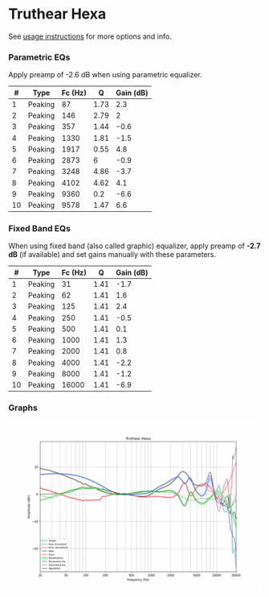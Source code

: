 # Truthear Hexa
See [usage instructions](https://github.com/jaakkopasanen/AutoEq#usage) for more options and info.

### Parametric EQs
Apply preamp of -2.6 dB when using parametric equalizer.

|   # | Type    |   Fc (Hz) |    Q |   Gain (dB) |
|-----|---------|-----------|------|-------------|
|   1 | Peaking |        87 | 1.73 |         2.3 |
|   2 | Peaking |       146 | 2.79 |         2   |
|   3 | Peaking |       357 | 1.44 |        -0.6 |
|   4 | Peaking |      1330 | 1.81 |        -1.5 |
|   5 | Peaking |      1917 | 0.55 |         4.8 |
|   6 | Peaking |      2873 | 6    |        -0.9 |
|   7 | Peaking |      3248 | 4.86 |        -3.7 |
|   8 | Peaking |      4102 | 4.62 |         4.1 |
|   9 | Peaking |      9360 | 0.2  |        -6.6 |
|  10 | Peaking |      9578 | 1.47 |         6.6 |

### Fixed Band EQs
When using fixed band (also called graphic) equalizer, apply preamp of **-2.7 dB** (if available) and set gains manually with these parameters.

|   # | Type    |   Fc (Hz) |    Q |   Gain (dB) |
|-----|---------|-----------|------|-------------|
|   1 | Peaking |        31 | 1.41 |        -1.7 |
|   2 | Peaking |        62 | 1.41 |         1.6 |
|   3 | Peaking |       125 | 1.41 |         2.4 |
|   4 | Peaking |       250 | 1.41 |        -0.5 |
|   5 | Peaking |       500 | 1.41 |         0.1 |
|   6 | Peaking |      1000 | 1.41 |         1.3 |
|   7 | Peaking |      2000 | 1.41 |         0.8 |
|   8 | Peaking |      4000 | 1.41 |        -2.2 |
|   9 | Peaking |      8000 | 1.41 |        -1.2 |
|  10 | Peaking |     16000 | 1.41 |        -6.9 |

### Graphs
![](./Truthear%20Hexa.png)
